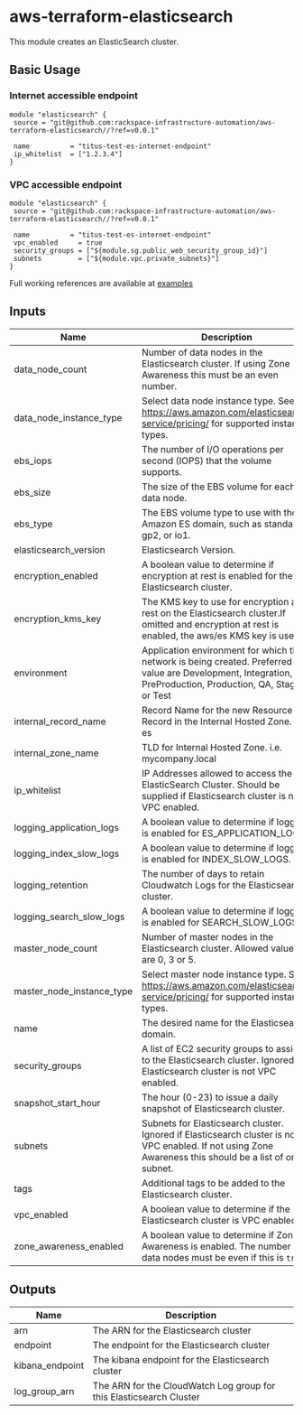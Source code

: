 # aws-terraform-elasticsearch

This module creates an ElasticSearch cluster.

## Basic Usage

### Internet accessible endpoint
```
module "elasticsearch" {
 source = "git@github.com:rackspace-infrastructure-automation/aws-terraform-elasticsearch//?ref=v0.0.1"

 name          = "titus-test-es-internet-endpoint"
 ip_whitelist  = ["1.2.3.4"]
}
```

### VPC accessible endpoint
```
module "elasticsearch" {
 source = "git@github.com:rackspace-infrastructure-automation/aws-terraform-elasticsearch//?ref=v0.0.1"

 name          = "titus-test-es-internet-endpoint"
 vpc_enabled     = true
 security_groups = ["${module.sg.public_web_security_group_id}"]
 subnets         = ["${module.vpc.private_subnets}"]
}
```

Full working references are available at [examples](examples)

## Inputs

| Name | Description | Type | Default | Required |
|------|-------------|:----:|:-----:|:-----:|
| data\_node\_count | Number of data nodes in the Elasticsearch cluster. If using Zone Awareness this must be an even number. | string | `"6"` | no |
| data\_node\_instance\_type | Select data node instance type.  See https://aws.amazon.com/elasticsearch-service/pricing/ for supported instance types. | string | `"m4.large.elasticsearch"` | no |
| ebs\_iops | The number of I/O operations per second (IOPS) that the volume supports. | string | `"0"` | no |
| ebs\_size | The size of the EBS volume for each data node. | string | `"20"` | no |
| ebs\_type | The EBS volume type to use with the Amazon ES domain, such as standard, gp2, or io1. | string | `"gp2"` | no |
| elasticsearch\_version | Elasticsearch Version. | string | `"6.3"` | no |
| encryption\_enabled | A boolean value to determine if encryption at rest is enabled for the Elasticsearch cluster. | string | `"false"` | no |
| encryption\_kms\_key | The KMS key to use for encryption at rest on the Elasticsearch cluster.If omitted and encryption at rest is enabled, the aws/es KMS key is used. | string | `""` | no |
| environment | Application environment for which this network is being created. Preferred value are Development, Integration, PreProduction, Production, QA, Staging, or Test | string | `"Development"` | no |
| internal\_record\_name | Record Name for the new Resource Record in the Internal Hosted Zone. i.e. es | string | `""` | no |
| internal\_zone\_name | TLD for Internal Hosted Zone. i.e. mycompany.local | string | `""` | no |
| ip\_whitelist | IP Addresses allowed to access the ElasticSearch Cluster.  Should be supplied if Elasticsearch cluster is not VPC enabled. | list | `<list>` | no |
| logging\_application\_logs | A boolean value to determine if logging is enabled for ES_APPLICATION_LOGS. | string | `"false"` | no |
| logging\_index\_slow\_logs | A boolean value to determine if logging is enabled for INDEX_SLOW_LOGS. | string | `"false"` | no |
| logging\_retention | The number of days to retain Cloudwatch Logs for the Elasticsearch cluster. | string | `"30"` | no |
| logging\_search\_slow\_logs | A boolean value to determine if logging is enabled for SEARCH_SLOW_LOGS. | string | `"false"` | no |
| master\_node\_count | Number of master nodes in the Elasticsearch cluster.  Allowed values are 0, 3 or 5. | string | `"3"` | no |
| master\_node\_instance\_type | Select master node instance type.  See https://aws.amazon.com/elasticsearch-service/pricing/ for supported instance types. | string | `"m4.large.elasticsearch"` | no |
| name | The desired name for the Elasticsearch domain. | string | n/a | yes |
| security\_groups | A list of EC2 security groups to assign to the Elasticsearch cluster.  Ignored if Elasticsearch cluster is not VPC enabled. | list | `<list>` | no |
| snapshot\_start\_hour | The hour (0-23) to issue a daily snapshot of Elasticsearch cluster. | string | `"0"` | no |
| subnets | Subnets for Elasticsearch cluster.  Ignored if Elasticsearch cluster is not VPC enabled. If not using Zone Awareness this should be a list of one subnet. | list | `<list>` | no |
| tags | Additional tags to be added to the Elasticsearch cluster. | map | `<map>` | no |
| vpc\_enabled | A boolean value to determine if the Elasticsearch cluster is VPC enabled. | string | `"false"` | no |
| zone\_awareness\_enabled | A boolean value to determine if Zone Awareness is enabled. The number of data nodes must be even if this is `true`. | string | `"true"` | no |

## Outputs

| Name | Description |
|------|-------------|
| arn | The ARN for the Elasticsearch cluster |
| endpoint | The endpoint for the Elasticsearch cluster |
| kibana\_endpoint | The kibana endpoint for the Elasticsearch cluster |
| log\_group\_arn | The ARN for the CloudWatch Log group for this Elasticsearch Cluster |

